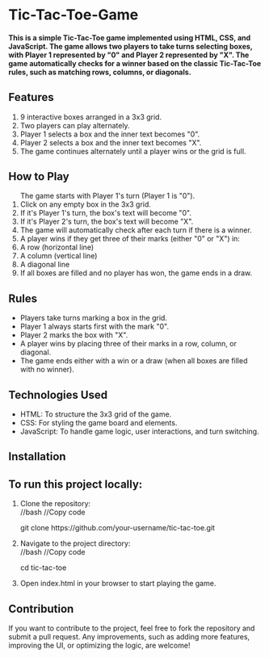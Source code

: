 # Tic-Tac-Toe-Game

<h4>This is a simple Tic-Tac-Toe game implemented using HTML, CSS, and JavaScript. The game allows two players to take turns selecting boxes, with Player 1 represented by "0" and Player 2 represented by "X". The game automatically checks for a winner based on the classic Tic-Tac-Toe rules, such as matching rows, columns, or diagonals.

<h2>Features</h2>
<ol>
<li>9 interactive boxes arranged in a 3x3 grid.</li>
<li>Two players can play alternately.</li>
<li>Player 1 selects a box and the inner text becomes "0".</li>
<li>Player 2 selects a box and the inner text becomes "X".</li>
<li>The game continues alternately until a player wins or the grid is full.</li>
</ol>
<h2>How to Play</h2>
<ol>
The game starts with Player 1's turn (Player 1 is "0").
<li>Click on any empty box in the 3x3 grid.</li>
<li>If it's Player 1's turn, the box's text will become "0".</li>
<li>If it's Player 2's turn, the box's text will become "X".</li>
<li>The game will automatically check after each turn if there is a winner.</li>
<li>A player wins if they get three of their marks (either "0" or "X") in:</li>
<li>A row (horizontal line)</li>
<li>A column (vertical line)</li>
<li>A diagonal line</li>
<li>If all boxes are filled and no player has won, the game ends in a draw.</li>
</ol>
<h2>Rules</h2>
<ul>
<li>Players take turns marking a box in the grid.</li>
<li>Player 1 always starts first with the mark "0".</li>
<li>Player 2 marks the box with "X".</li>
<li>A player wins by placing three of their marks in a row, column, or diagonal.</li>
<li>The game ends either with a win or a draw (when all boxes are filled with no winner).</li>
</ul>
<h2>Technologies Used</h2>
<ul>
<li>HTML: To structure the 3x3 grid of the game.</li>
<li>CSS: For styling the game board and elements.</li>
<li>JavaScript: To handle game logic, user interactions, and turn switching.</li>
</ul>
<h2>Installation</h2>

<h2>To run this project locally:</h2>
<ol>
<li>Clone the repository:</li>
//bash
//Copy code
<p>git clone https://github.com/your-username/tic-tac-toe.git</p>
<li>Navigate to the project directory:</li>
//bash
//Copy code
<p>cd tic-tac-toe</p>
<li>Open index.html in your browser to start playing the game.</li>
</ol>

<h2>Contribution</h2>
If you want to contribute to the project, feel free to fork the repository and submit a pull request. Any improvements, such as adding more features, improving the UI, or optimizing the logic, are welcome!
</h4>
